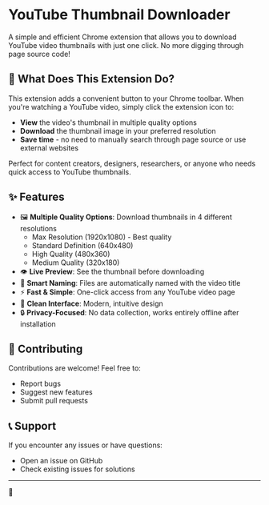 # YouTube Thumbnail Downloader

A simple and efficient Chrome extension that allows you to download YouTube video thumbnails with just one click. No more digging through page source code!

## 🎯 What Does This Extension Do?

This extension adds a convenient button to your Chrome toolbar. When you're watching a YouTube video, simply click the extension icon to:

- **View** the video's thumbnail in multiple quality options
- **Download** the thumbnail image in your preferred resolution
- **Save time** - no need to manually search through page source or use external websites

Perfect for content creators, designers, researchers, or anyone who needs quick access to YouTube thumbnails.

## ✨ Features

- 🖼️ **Multiple Quality Options**: Download thumbnails in 4 different resolutions
  - Max Resolution (1920x1080) - Best quality
  - Standard Definition (640x480)
  - High Quality (480x360)
  - Medium Quality (320x180)
- 👁️ **Live Preview**: See the thumbnail before downloading
- 📝 **Smart Naming**: Files are automatically named with the video title
- ⚡ **Fast & Simple**: One-click access from any YouTube video page
- 🎨 **Clean Interface**: Modern, intuitive design
- 🔒 **Privacy-Focused**: No data collection, works entirely offline after installation

## 🤝 Contributing

Contributions are welcome! Feel free to:
- Report bugs
- Suggest new features
- Submit pull requests

## 📞 Support

If you encounter any issues or have questions:
- Open an issue on GitHub
- Check existing issues for solutions

---

🙂
